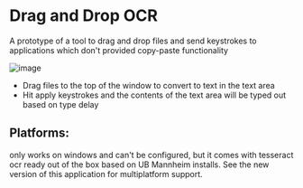 # Drag and Drop OCR

A prototype of a tool to drag and drop files
and send keystrokes to applications which 
don't provided copy-paste functionality

![image](https://user-images.githubusercontent.com/16096583/208375525-7cbe1aaa-27d6-4556-bca7-d8ffa7df79f8.png)

* Drag files to the top of the window to convert to text in the text area
* Hit apply keystrokes and the contents of the text area will be typed out based on type delay

## Platforms:
only works on windows and can't be configured, but it comes with tesseract ocr ready out of the box based on 
UB Mannheim installs. See the new version of this application for multiplatform support.

